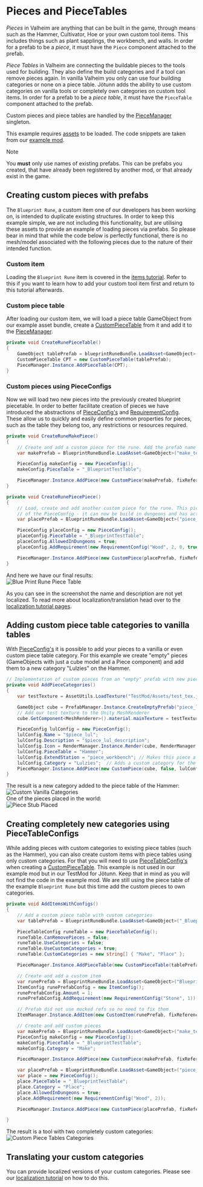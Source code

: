 ﻿# Pieces and PieceTables

_Pieces_ in Valheim are anything that can be built in the game, through means such as the Hammer, Cultivator, Hoe or your own custom tool items.
This includes things such as plant sapplings, the workbench, and walls.
In order for a prefab to be a _piece_, it must have the `Piece` component attached to the prefab.

_Piece Tables_ in Valheim are connecting the buildable pieces to the tools used for building.
They also define the build categories and if a tool can remove pieces again.
In vanilla Valheim you only can use four building categories or none on a piece table.
Jötunn adds the ability to use custom categories on vanilla tools or completely own categories on custom tool items.
In order for a prefab to be a _piece table_, it must have the `PieceTable` component attached to the prefab.

Custom pieces and piece tables are handled by the [PieceManager](xref:Jotunn.Managers.PieceManager) singleton.

This example requires [assets](asset-loading.md) to be loaded.
The code snippets are taken from our [example mod](https://github.com/Valheim-Modding/JotunnModExample).

> [!NOTE]
> You **must** only use names of existing prefabs.
> This can be prefabs you created, that have already been registered by another mod, or that already exist in the game.

## Creating custom pieces with prefabs

The `Blueprint Rune`, a custom item one of our developers has been working on, is intended to duplicate existing structures.
In order to keep this example simple, we are not including this functionality, but are utilising these assets to provide an example of loading pieces via prefabs.
So please bear in mind that while the code below is perfectly functional, there is no mesh/model associated with the following pieces due to the nature of their intended function.

### Custom item

Loading the `Blueprint Rune` item is covered in the [items tutorial](items.md).
Refer to this if you want to learn how to add your custom tool item first and return to this tutorial afterwards.

### Custom piece table

After loading our custom item, we will load a piece table GameObject from our example asset bundle, create a [CustomPieceTable](xref:Jotunn.Entities.CustomPieceTable) from it and add it to the [PieceManager](xref:Jotunn.Managers.PieceManager).

```cs
private void CreateRunePieceTable()
{
    GameObject tablePrefab = blueprintRuneBundle.LoadAsset<GameObject>("_BlueprintTestTable");
    CustomPieceTable CPT = new CustomPieceTable(tablePrefab);
    PieceManager.Instance.AddPieceTable(CPT);
}
```

### Custom pieces using PieceConfigs

Now we will load two new pieces into the previously created blueprint piecetable.
In order to better facilitate creation of pieces we have introduced the abstractions of [PieceConfig's](xref:Jotunn.Configs.PieceConfig) and [RequirementConfig](xref:Jotunn.Configs.RequirementConfig).
These allow us to quickly and easily define common properties for pieces, such as the table they belong too, any restrictions or resources required.

```cs
private void CreateRuneMakePiece()
{
    // Create and add a custom piece for the rune. Add the prefab name of the PieceTable to the config.
    var makePrefab = BlueprintRuneBundle.LoadAsset<GameObject>("make_testblueprint");

    PieceConfig makeConfig = new PieceConfig();
    makeConfig.PieceTable = "_BlueprintTestTable";

    PieceManager.Instance.AddPiece(new CustomPiece(makePrefab, fixReference: false, makeConfig));
}
```

```cs
private void CreateRunePiecePiece()
{
    // Load, create and add another custom piece for the rune. This piece uses more properties
    // of the PieceConfig - it can now be build in dungeons and has actual requirements to build it.
    var placePrefab = BlueprintRuneBundle.LoadAsset<GameObject>("piece_testblueprint");

    PieceConfig placeConfig = new PieceConfig();
    placeConfig.PieceTable = "_BlueprintTestTable";
    placeConfig.AllowedInDungeons = true;
    placeConfig.AddRequirement(new RequirementConfig("Wood", 2, 0, true));

    PieceManager.Instance.AddPiece(new CustomPiece(placePrefab, fixReference: false, placeConfig));
}
```

And here we have our final results:<br />
![Blue Print Rune Piece Table](../images/data/BluePrintRunePieceTable.png)

As you can see in the screenshot the name and description are not yet localized.
To read more about localization/translation head over to the [localization tutorial pages](localization.md).

## Adding custom piece table categories to vanilla tables

With [PieceConfig's](xref:Jotunn.Configs.PieceConfig) it is possible to add your pieces to a vanilla or even custom piece table category.
For this example we create "empty" pieces (GameObjects with just a cube model and a Piece component) and add them to a new category "Lulzies" on the Hammer.

```cs
// Implementation of custom pieces from an "empty" prefab with new piece categories
private void AddPieceCategories()
{
    var testTexture = AssetUtils.LoadTexture("TestMod/Assets/test_tex.jpg");

    GameObject cube = PrefabManager.Instance.CreateEmptyPrefab("piece_lul");
    // Add our test texture to the Unity MeshRenderer
    cube.GetComponent<MeshRenderer>().material.mainTexture = testTexture;

    PieceConfig lulConfig = new PieceConfig();
    lulConfig.Name = "$piece_lul";
    lulConfig.Description = "$piece_lul_description";
    lulConfig.Icon = RenderManager.Instance.Render(cube, RenderManager.IsometricRotation); // render a new icon at runtime
    lulConfig.PieceTable = "Hammer";
    lulConfig.ExtendStation = "piece_workbench"; // Makes this piece a station extension
    lulConfig.Category = "Lulzies";  // Adds a custom category for the Hammer
    PieceManager.Instance.AddPiece(new CustomPiece(cube, false, lulConfig));
}
```

The result is a new category added to the piece table of the Hammer:<br />
![Custom Vanilla Categories](../images/data/customVanillaCategories.png)
<br />
One of the pieces placed in the world:<br />
![Piece Stub Placed](../images/data/pieceStubPlaced.png)

## Creating completely new categories using PieceTableConfigs

While adding pieces with custom categories to existing piece tables (such as the Hammer), you can also create custom items with piece tables using only custom categories.
For that you will need to use [PieceTableConfig's](xref:Jotunn.Configs.PieceTableConfig) when creating a [CustomPieceTable](xref:Jotunn.Entities.CustomPieceTable).
This example is not used in our example mod but in our TestMod for Jötunn.
Keep that in mind as you will not find the code in the example mod.
We are still using the piece table of the example `Blueprint Rune` but this time add the custom pieces to own categories.

```cs
private void AddItemsWithConfigs()
{
    // Add a custom piece table with custom categories
    var tablePrefab = BlueprintRuneBundle.LoadAsset<GameObject>("_BlueprintTestTable");

    PieceTableConfig runeTable = new PieceTableConfig();
    runeTable.CanRemovePieces = false;
    runeTable.UseCategories = false;
    runeTable.UseCustomCategories = true;
    runeTable.CustomCategories = new string[] { "Make", "Place" };

    PieceManager.Instance.AddPieceTable(new CustomPieceTable(tablePrefab, runeTable));

    // Create and add a custom item
    var runePrefab = BlueprintRuneBundle.LoadAsset<GameObject>("BlueprintTestRune");
    ItemConfig runePrefabConfig = new ItemConfig();
    runePrefabConfig.Amount = 1;
    runePrefabConfig.AddRequirement(new RequirementConfig("Stone", 1));

    // Prefab did not use mocked refs so no need to fix them
    ItemManager.Instance.AddItem(new CustomItem(runePrefab, fixReference: false, runePrefabConfig));

    // Create and add custom pieces
    var makePrefab = BlueprintRuneBundle.LoadAsset<GameObject>("make_testblueprint");
    PieceConfig makeConfig = new PieceConfig();
    makeConfig.PieceTable = "_BlueprintTestTable";
    makeConfig.Category = "Make";

    PieceManager.Instance.AddPiece(new CustomPiece(makePrefab, fixReference: false, makeConfig));

    var placePrefab = BlueprintRuneBundle.LoadAsset<GameObject>("piece_testblueprint");
    var place = new PieceConfig();
    place.PieceTable = "_BlueprintTestTable";
    place.Category = "Place";
    place.AllowedInDungeons = true;
    place.AddRequirement(new RequirementConfig("Wood", 2));

    PieceManager.Instance.AddPiece(new CustomPiece(placePrefab, fixReference: false, place));

}
```

The result is a tool with two completely custom categories:<br />
![Custom Piece Tables Categories](../images/data/customTableCategories.png)

## Translating your custom categories

You can provide localized versions of your custom categories.
Please see our [localization tutorial](localization.md#localizable-content-in-jötunn) on how to do this.
